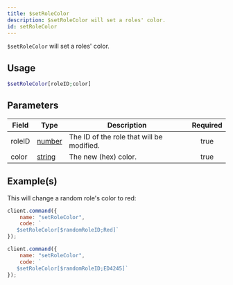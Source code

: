 ```yaml
---
title: $setRoleColor
description: $setRoleColor will set a roles' color.
id: setRoleColor
---
```


`$setRoleColor` will set a roles' color.

## Usage

```php
$setRoleColor[roleID;color]
```

## Parameters

| Field  | Type                                                                                              | Description                               | Required |
| ------ | ------------------------------------------------------------------------------------------------- | ----------------------------------------- | :------: |
| roleID | [number](https://developer.mozilla.org/en-US/docs/Web/JavaScript/Reference/Global_Objects/Number) | The ID of the role that will be modified. |   true   |
| color  | [string](https://developer.mozilla.org/en-US/docs/Web/JavaScript/Reference/Global_Objects/String) | The new (hex) color.                      |   true   |

## Example(s)

This will change a random role's color to red:

```javascript
client.command({
    name: "setRoleColor",
    code: `
   $setRoleColor[$randomRoleID;Red]`
});
```

```javascript
client.command({
    name: "setRoleColor",
    code: `
   $setRoleColor[$randomRoleID;ED4245]`
});
```
